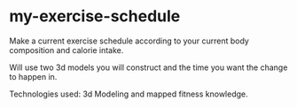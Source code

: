 # my-exercise-schedule


Make a current exercise schedule according to your current body composition and calorie intake.


Will use two 3d models you will construct and the time you want the change to happen in. 


Technologies used: 3d Modeling and mapped fitness knowledge.
